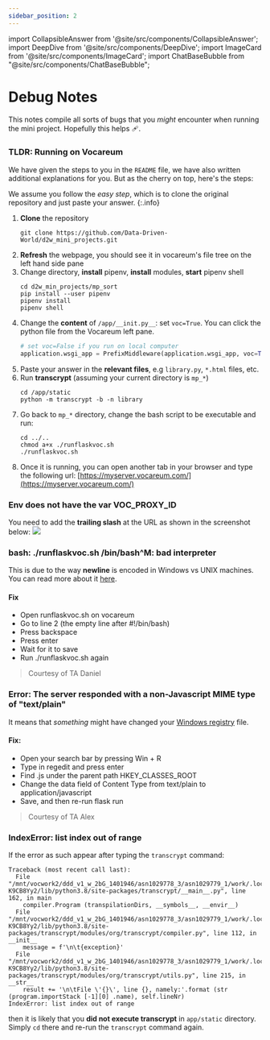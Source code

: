 ```yaml
---
sidebar_position: 2
---
```


import CollapsibleAnswer from '@site/src/components/CollapsibleAnswer';
import DeepDive from '@site/src/components/DeepDive';
import ImageCard from '@site/src/components/ImageCard';
import ChatBaseBubble from "@site/src/components/ChatBaseBubble";

# Debug Notes

<ChatBaseBubble/>

This notes compile all sorts of bugs that you _might_ encounter when running the mini project. Hopefully this helps 🩹.

### TLDR: Running on Vocareum

We have given the steps to you in the `README` file, we have also written additional explanations for you. But as the cherry on top, here's the steps:

We assume you follow the _easy step_, which is to clone the original repository and just paste your answer.
{:.info}

1. **Clone** the repository
   ```shell
   git clone https://github.com/Data-Driven-World/d2w_mini_projects.git
   ```
2. **Refresh** the webpage, you should see it in vocareum's file tree on the left hand side pane
3. Change directory, **install** pipenv, **install** modules, **start** pipenv shell
   ```shell
   cd d2w_min_projects/mp_sort
   pip install --user pipenv
   pipenv install
   pipenv shell
   ```
4. Change the **content** of `/app/__init.py__`: set `voc=True`. You can click the python file from the Vocareum left pane.
   ```python
   # set voc=False if you run on local computer
   application.wsgi_app = PrefixMiddleware(application.wsgi_app, voc=True)
   ```
5. Paste your answer in the **relevant files**, e.g `library.py`, `*.html` files, etc.
6. Run **transcrypt** (assuming your current directory is `mp_*`)
   ```shell
   cd /app/static
   python -m transcrypt -b -n library
   ```
7. Go back to `mp_*` directory, change the bash script to be executable and run:
   ```shell
   cd ../..
   chmod a+x ./runflaskvoc.sh
   ./runflaskvoc.sh
   ```
8. Once it is running, you can open another tab in your browser and type the following url: [https://myserver.vocareum.com/](https://myserver.vocareum.com/)

### Env does not have the var VOC_PROXY_ID

You need to add the **trailing slash** at the URL as shown in the screenshot below:
<img src="/assets/images/debug-notes/2022-09-23-17-07-41.png"  class="center_seventy"/>

### bash: ./runflaskvoc.sh /bin/bash^M: bad interpreter

This is due to the way **newline** is encoded in Windows vs UNIX machines. You can read more about it [here](https://support.nesi.org.nz/hc/en-gb/articles/218032857-Converting-from-Windows-style-to-UNIX-style-line-endings).

#### Fix

- Open runflaskvoc.sh on vocareum
- Go to line 2 (the empty line after #!/bin/bash)
- Press backspace
- Press enter
- Wait for it to save
- Run ./runflaskvoc.sh again

> Courtesy of TA Daniel

### Error: The server responded with a non-Javascript MIME type of "text/plain"

It means that _something_ might have changed your [Windows registry](https://support.microsoft.com/en-us/windows/how-to-open-registry-editor-in-windows-10-deab38e6-91d6-e0aa-4b7c-8878d9e07b11) file.

#### Fix:

- Open your search bar by pressing Win + R
- Type in regedit and press enter
- Find .js under the parent path HKEY_CLASSES_ROOT
- Change the data field of Content Type from text/plain to application/javascript
- Save, and then re-run flask run

> Courtesy of TA Alex

### IndexError: list index out of range

If the error as such appear after typing the `transcrypt` command:

```shell
Traceback (most recent call last):
  File "/mnt/vocwork2/ddd_v1_w_2bG_1401946/asn1029778_3/asn1029779_1/work/.local/share/virtualenvs/mp_sort-K9CB8Yy2/lib/python3.8/site-packages/transcrypt/__main__.py", line 162, in main
    compiler.Program (transpilationDirs, __symbols__, __envir__)
  File "/mnt/vocwork2/ddd_v1_w_2bG_1401946/asn1029778_3/asn1029779_1/work/.local/share/virtualenvs/mp_sort-K9CB8Yy2/lib/python3.8/site-packages/transcrypt/modules/org/transcrypt/compiler.py", line 112, in __init__
    message = f'\n\t{exception}'
  File "/mnt/vocwork2/ddd_v1_w_2bG_1401946/asn1029778_3/asn1029779_1/work/.local/share/virtualenvs/mp_sort-K9CB8Yy2/lib/python3.8/site-packages/transcrypt/modules/org/transcrypt/utils.py", line 215, in __str__
    result += '\n\tFile \'{}\', line {}, namely:'.format (str (program.importStack [-1][0] .name), self.lineNr)
IndexError: list index out of range
```

then it is likely that you **did not execute transcrypt** in `app/static` directory. Simply `cd` there and re-run the `transcrypt` command again.
